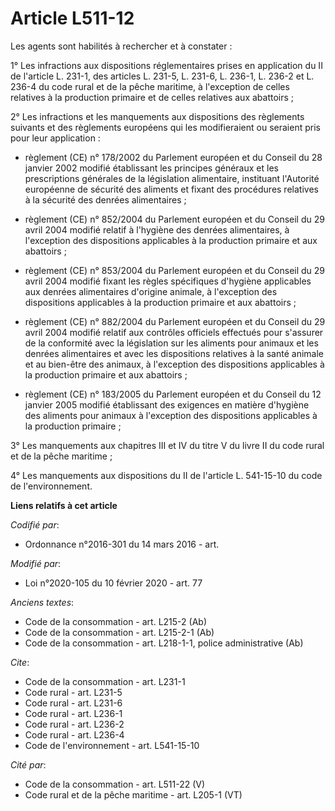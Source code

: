 # Article L511-12

Les agents sont habilités à rechercher et à constater : 

1° Les infractions aux dispositions réglementaires prises en application du II de l'article L. 231-1, des articles L. 231-5,
L. 231-6, L. 236-1, L. 236-2 et L. 236-4 du code rural et de la pêche maritime, à l'exception de celles relatives à la
production primaire et de celles relatives aux abattoirs ; 

2° Les infractions et les manquements aux dispositions des règlements suivants et des règlements européens qui les
modifieraient ou seraient pris pour leur application :

- règlement (CE) n° 178/2002 du Parlement européen et du Conseil du 28 janvier 2002 modifié établissant les principes
généraux et les prescriptions générales de la législation alimentaire, instituant l'Autorité européenne de sécurité des
aliments et fixant des procédures relatives à la sécurité des denrées alimentaires ;

- règlement (CE) n° 852/2004 du Parlement européen et du Conseil du 29 avril 2004 modifié relatif à l'hygiène des denrées
alimentaires, à l'exception des dispositions applicables à la production primaire et aux abattoirs ;

- règlement (CE) n° 853/2004 du Parlement européen et du Conseil du 29 avril 2004 modifié fixant les règles spécifiques
d'hygiène applicables aux denrées alimentaires d'origine animale, à l'exception des dispositions applicables à la production
primaire et aux abattoirs ;

- règlement (CE) n° 882/2004 du Parlement européen et du Conseil du 29 avril 2004 modifié relatif aux contrôles officiels
effectués pour s'assurer de la conformité avec la législation sur les aliments pour animaux et les denrées alimentaires et
avec les dispositions relatives à la santé animale et au bien-être des animaux, à l'exception des dispositions applicables à
la production primaire et aux abattoirs ;

- règlement (CE) n° 183/2005 du Parlement européen et du Conseil du 12 janvier 2005 modifié établissant des exigences en
matière d'hygiène des aliments pour animaux à l'exception des dispositions applicables à la production primaire ; 

3° Les manquements aux chapitres III et IV du titre V du livre II du code rural et de la pêche maritime ; 

4° Les manquements aux dispositions du II de l'article L. 541-15-10 du code de l'environnement.

**Liens relatifs à cet article**

_Codifié par_:

  - Ordonnance n°2016-301 du 14 mars 2016 - art.

_Modifié par_:

  - Loi n°2020-105 du 10 février 2020 - art. 77

_Anciens textes_:

  - Code de la consommation - art. L215-2 (Ab)
  - Code de la consommation - art. L215-2-1 (Ab)
  - Code de la consommation - art. L218-1-1, police administrative (Ab)

_Cite_:

  - Code de la consommation - art. L231-1
  - Code rural - art. L231-5
  - Code rural - art. L231-6
  - Code rural - art. L236-1
  - Code rural - art. L236-2
  - Code rural - art. L236-4
  - Code de l'environnement - art. L541-15-10

_Cité par_:

  - Code de la consommation - art. L511-22 (V)
  - Code rural et de la pêche maritime - art. L205-1 (VT)

